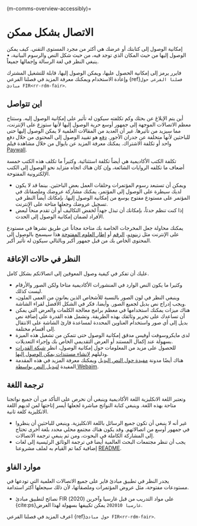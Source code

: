 (m-comms-overview-accessibly)=
# الاتصال بشكل ممكن

إمكانية الوصول إلى كتابتك أو عرضك هي أكثر من مجرد المستوى التقني. كيف يمكن الوصول إليها من حيث المكان الذي توجد فيه، من حيث شكل النص والرسوم البيانية، • ينبغي النظر في لغة الرسالة وإجمالها جميعاً.

فايرر يرمز إلى إمكانية الحصول عليها، ويمكن الوصول إليها، قابلة للتشغيل المشترك وإعادة الاستخدام ويمكنك معرفة المزيد في فصلنا الفرعي {ref}`فصلنا الفرعي حول مبادئ FIR<rr-rdm-fair>`.

## اين تتواصل

أين يتم الإبلاغ عن بحثك وكم تكلفته سيكون له تأثير على إمكانية الوصول إليه. وستتاح معظم الاتصالات الموجهة إلى جمهور أوسع حرية الوصول إليها لأنها ستوزع على الإنترنت، مما سيزيد من تأثيرها. غير أن العديد من المقالات العلمية لا يمكن الوصول إليها حتى للباحثين لأنها متخلفة عن جدران الأجور. [دفع](https://en.wikipedia.org/wiki/Paywall#:~:text=A%20paywall%20is%20a%20method,a%20paid%20subscription%2C%20especially%20news.) هو تقييد الوصول إلى المحتوى من خلال دفع واحد أو تكلفة الاشتراك. يمكنك معرفة المزيد عن بايوال من خلال مشاهدة فيلم [Paywall](https://paywallthemovie.com/).

تكلفة الكتب الأكاديمية هي أيضاً تكلفة استثنائية. وكثيراً ما تكلف هذه الكتب خمسة أضعاف ما تكلفه الروايات الشائعة، وإن كان هناك اتجاه متزايد نحو الوصول إلى الكتب الإلكترونية المفتوحة.

* ويمكن أن تستبعد رسوم المؤتمرات وحلقات العمل بعض الباحثين. بينما قد لا يكون لديك سيطرة على الوصول إلى المؤتمر، يمكنك مشاركة عروضك وملصقاتك في المؤتمر على مستودع مفتوح يوسع من إمكانية الوصول إليها. بإمكانك أيضاً النظر في تسجيل عروضك وجعلها متاحة على الإنترنت.
* إذا كنت تنظم حدثاً، بإمكانك أن تبذل جهداً لخفض التكاليف أو أن تقدم منحاً لبعض الأفراد لضمان إمكانية الوصول إلى الحدث.

يمكنك محاولة جعل المخرجات الخاصة بك متاحة مجاناً عن طريق نشرها في مستودع على الإنترنت مثل [زينودو](https://zenodo.org/)، [الرقم](https://figshare.com/) أو [إطار العلوم المفتوحة](https://osf.io/) هذا سيسمح بالوصول إلى المحتوى الخاص بك من قبل جمهور أكبر وبالتالي سيكون له تأثير أكبر.

## النظر في حالات الإعاقة

عليك أن تفكر في كيفية وصول المعوقين إلى اتصالاتكم بشكل كامل.

* وكثيرا ما يكون النص الوارد في المنشورات الأكاديمية متاحا ولكن الصور والأرقام ليست كذلك.
* وينبغي النظر في لون الصور بالنسبة للأشخاص الذين يعانون من العمى الملون، ويجب إدراج نص بديل لجميع الصور. وأيضا، فكر في الشكل الأفضل لقراء الشاشة.
* هناك ميزات يمكنك استخدامها في معظم برامج معالجة الكلمات والعرض التي يمكن أن تساعدك على تحرير وثائقك بهذه الطريقة. وتشمل هذه القدرة على إضافة نص بديل إلى أي صور واستخدام العناوين المحددة لمساعدة قارئ الشاشة على الانتقال إلى أقسام مختلفة.
* لدى مايكروسوفت أوفيس مدقق إمكانية الوصول حتى تتمكن من تشغيل هذه الميزة بسهولة عند إكمال المستند أو العرض التقديمي الخاص بك وإجراء التعديلات.
* للحصول على مزيد من المعلومات حول إمكانية الوصول، انظر [شبكة القدرات](https://abilitynet.org.uk/) ودليلهم [لإنشاء مستندات يمكن الوصول إليها](https://abilitynet.org.uk/factsheets/creating-accessible-documents-0).
* هناك أيضًا مدونة [مفيدة حول النص البديل](https://abilitynet.org.uk/news-blogs/five-golden-rules-compliant-alt-text) ويمكنك معرفة المزيد في هذه المقدمة المفيدة [لتبديل النص بواسطة Webaim](https://webaim.org/techniques/alttext/).

## ترجمة اللغة

وتعتبر اللغة الانكليزية اللغة الأكاديمية وينبغي أن نحرص على التأكد من أن جميع نواتجنا متاحة بهذه اللغة. وينبغي كتابة النواتج مباشرة لجعلها أيسر إتاحتها لمن لديهم اللغة الانكليزية كلغة ثانية.

* غير أنه لا ينبغي أن تكون جميع الرسائل باللغة الانكليزية. وينبغي للباحثين أن ينظروا في جمهور أوسع من اتصالاتهم. وقد يكون هناك مجتمع محلي محدد بلغة أخرى تحتاج إلى المشاركة الكاملة في البحوث، ومن ثم ينبغي ترجمة الاتصالات.
* يجب أن تنظر مجتمعات البحث العالمية أيضا في ترجمة الوثائق الرئيسية إلى لغات إضافية كما تم القيام به لملف مشروعنا [README](https://github.com/alan-turing-institute/the-turing-way/blob/main/README.md).

## موارد الفاو

يجدر النظر في تطبيق مبادئ فاير على جميع الاتصالات العلمية التي تودعها في مستودعات مفتوحة، مثل عروض المؤتمرات وملصقاتها، لأن ذلك سيجعلها أكثر استدامة.
* نصائح لتطبيق مبادئ FIR على مواد التدريب من قبل غارسيا وآخرين (2020) {cite:ps}`غارسيا 202010` يمكن تكييفها بسهولة لهذا الغرض.

اعرف المزيد في فصلنا الفرعي {ref}`حول مبادئ FIR<rr-rdm-fair>`.
